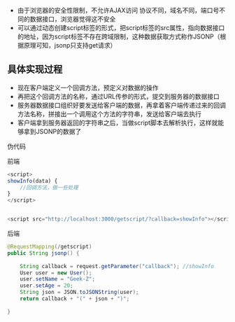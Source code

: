 * 由于浏览器的安全性限制，不允许AJAX访问 协议不同，域名不同，端口号不同的数据接口，浏览器觉得这不安全
* 可以通过动态创建script标签的形式，把script标签的src属性，指向数据接口的地址，因为script标签不存在跨域限制，这种数据获取方式称作JSONP（根据原理可知，jsonp只支持get请求）

## 具体实现过程

* 现在客户端定义一个回调方法，预定义对数据的操作
* 再把这个回调方法的名称，通过URL传参的形式，提交到服务器的数据接口
* 服务器数据接口组织好要发送给客户端的数据，再拿着客户端传递过来的回调方法名称，拼接出一个调用这个方法的字符串，发送给客户端去执行
* 客户端拿到服务器返回的字符串之后，当做script脚本去解析执行，这样就能够拿到JSONP的数据了

伪代码

前端

```js
<script>
showInfo(data) {
	//回调方法，做一些处理
}
</script>


<script src="http://localhost:3000/getscript/?callback=showInfo"></script>
```

后端

```java
@RequestMapping(/getscript)
public String jsonp() {
	
	String callback = request.getParameter("callback"); //showInfo
	User user = new User();
	user.setName = "Geek-Z";
	user.setAge = 20;
	String json = JSON.toJSONString(user);
	return callback + "(" + json + ")";
	
}
```